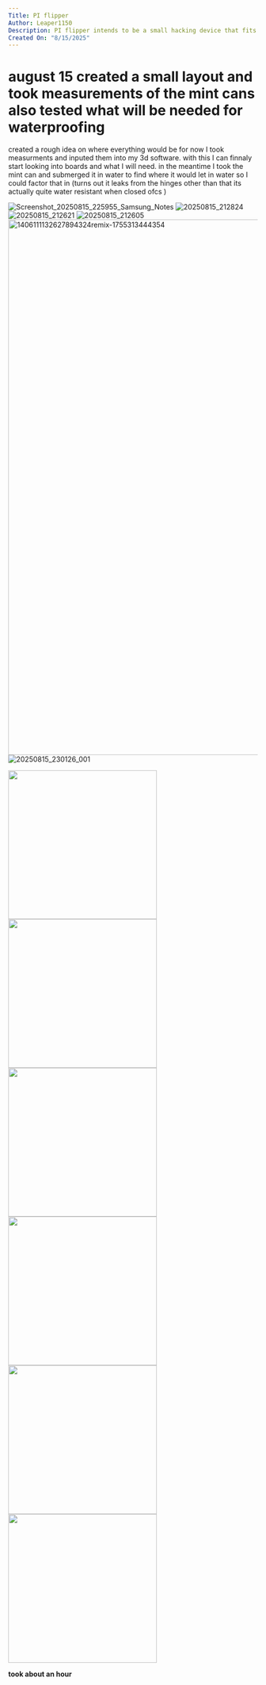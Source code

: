 ```yaml
---
Title: PI flipper
Author: Leaper1150
Description: PI flipper intends to be a small hacking device that fits in the many mint cans I have laying arround.
Created On: "8/15/2025"
---
```


# august 15 created a small layout and took measurements of the mint cans also tested what will be needed for waterproofing

created a rough idea on where everything would be for now 
I took measurments and inputed them into my 3d software.
with this I can finnaly start looking into boards and what I will need.
in the meantime I took the mint can and submerged it in water to find where it would let in water so I could factor that in 
(turns out it leaks from the hinges other than that its actually quite water resistant when closed ofcs ) 

![Screenshot_20250815_225955_Samsung_Notes](https://github.com/user-attachments/assets/1d5a9df8-84f9-4c74-8e9b-8408a5682db6)
![20250815_212824](https://github.com/user-attachments/assets/31b9178a-3107-40c1-8e62-914d847b1b2c)
![20250815_212621](https://github.com/user-attachments/assets/1faafa4d-d933-4b49-8011-5b5cc899d002)
![20250815_212605](https://github.com/user-attachments/assets/737c8825-763a-450a-bad2-5222cf508dfb)
<img width="1440" height="1080" alt="1406111132627894324remix-1755313444354" src="https://github.com/user-attachments/assets/eb33c308-2f80-40ac-9aeb-aa9c2ba7fe50" />
![20250815_230126_001](https://github.com/user-attachments/assets/a9be89f9-7cd1-4539-bbb6-1a8d19b88666)


<img src="https://github.com/user-attachments/assets/1d5a9df8-84f9-4c74-8e9b-8408a5682db6" width="300">

<img src="https://github.com/user-attachments/assets/31b9178a-3107-40c1-8e62-914d847b1b2c" width="300">

<img src="https://github.com/user-attachments/assets/1faafa4d-d933-4b49-8011-5b5cc899d002" width="300">

<img src="https://github.com/user-attachments/assets/737c8825-763a-450a-bad2-5222cf508dfb" width="300">

<img src="https://github.com/user-attachments/assets/eb33c308-2f80-40ac-9aeb-aa9c2ba7fe50" width="300">

<img src="https://github.com/user-attachments/assets/a9be89f9-7cd1-4539-bbb6-1a8d19b88666" width="300">




**took about an hour**
 
 
